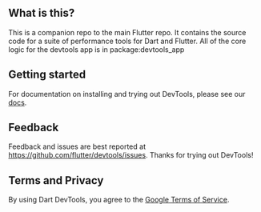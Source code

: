 ## What is this?

This is a companion repo to the main Flutter repo. It contains the source code
for a suite of performance tools for Dart and Flutter. All of the core logic for
the devtools app is in package:devtools_app

## Getting started

For documentation on installing and trying out DevTools, please see our
[docs](https://flutter.dev/docs/development/tools/devtools/).

## Feedback

Feedback and issues are best reported at
https://github.com/flutter/devtools/issues. Thanks for trying out DevTools!

## Terms and Privacy

By using Dart DevTools, you agree to the
[Google Terms of Service](https://policies.google.com/terms).
